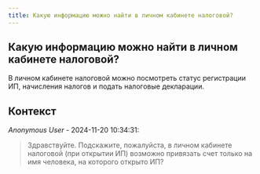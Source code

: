 ```yaml
---
title: Какую информацию можно найти в личном кабинете налоговой?
---
```


## Какую информацию можно найти в личном кабинете налоговой?

В личном кабинете налоговой можно посмотреть статус регистрации ИП, начисления налогов и подать налоговые декларации.

## Контекст

_Anonymous User_ - 2024-11-20 10:34:31:

> Здравствуйте. Подскажите, пожалуйста, в личном кабинете налоговой (при открытии ИП) возможно привязать счет только на имя человека, на которого открыто ИП?

